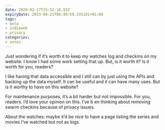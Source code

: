 ```yaml
---
date: 2020-02-17T15:52:18.93Z
expiryDate: 2023-06-21T08:49:50.331181+02:00
tags:
- meta
- indieweb
- privacy
categories:
- notes
---
```


Just wondering if it’s worth it to keep my watches log and checkins on my website. I know I had some work setting that up. But, is it worth it? Is it worth for you, readers?

I like having that data accessible and I still can by just using the APIs and backing up the data myself. It can be useful and it can have many uses. But is it worthy to have on this website?

For maintenance purposes, it’s a bit harder but not impossible. For you, readers. I’d love your opinion on this. I’ve b en thinking about removing swarm checkins because of privacy issues.

About the watches: maybe it’d be nice to have a page listing the series and movies I’ve watched but not as logs.
